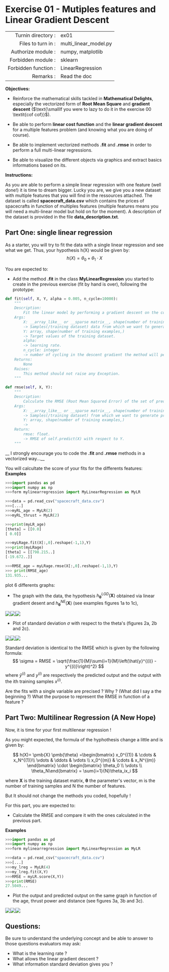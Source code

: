 # Exercise 01 - Mutiples features and Linear Gradient Descent

|                         |                    |
| -----------------------:| ------------------ |
|   Turnin directory :    |  ex01              |
|   Files to turn in :    |  multi_linear\_model.py  |
|   Authorize module :    |  numpy, matplotlib |
|   Forbidden module :    |  sklearn           |
|   Forbidden function :  |  LinearRegression  |
|   Remarks :             |  Read the doc      |

**Objectives:** 

* Reinforce the mathematical skills tackled in **Mathematical Delights**, especially the vectorized form of __Root Mean Square__ and __gradient descent__ ($\text{\smallIf you were to lazy to do it in the exercise 00 \textit{cof cof}}$).
* Be able to perform  __linear cost function__ and the __linear gradient descent__ for a multiple features problem (and knowing what you are doing of course).

* Be able to implement vectorized methods **.fit** and **.rmse** in order to perform a full multi-linear regressions.

* Be able to visualize the different objects via graphics and extract basics informations based on its.


**Instructions:**

As you are able to perform a simple linear regression with one feature (well done!) it is time to dream bigger.
Lucky you are, we give you a new dataset with multiple features that you will find in the ressources attached.
The dataset is called __spacecraft_data.csv__ which contains the prices of spacecrafts in function of multiples features (multiple features means you will need a multi-linear model but hold on for the moment). A description of the dataset is provided in the file __data_description.txt__.

## Part One: single linear regression

As a starter, you will try to fit the data with a single linear regression and see what we get.
Thus, your hypothesis h(X) would be given by:
$$
h(X) = \theta_0 + \theta_1 \cdot X
$$

You are expected to:
* Add the method **.fit** in the class **MyLinearRegression** you started to create in the previous exercise (fit by hand is over), following the prototype:
```python
def fit(self, X, Y, alpha = 0.005, n_cycle=10000):
	"""
	Description:
		Fit the linear model by performing a gradient descent on the cost function.
	Args:
		X: __array_like__ or __sparse matrix__, shape(number of training examples, number of features)
		-> Samples(/training dataset) data from which we want to generate predicted values.
		Y: array, shape(number of training examples,)
		-> Target values of the training dataset.
		alpha:
		-> learning rate.
		n_cycle: integer
		-> number of cycling in the descent gradient the method will perform.
	Returns:
		None
	Raises:
		This method should not raise any Exception.
	"""

def rmse(self, X, Y):
	"""
	Description:
		Calculate the RMSE (Root Mean Squared Error) of the set of predicted values with respect to Y.
	Args:
		X: __array_like__ or __sparse matrix__, shape(number of training examples, number of features)
		-> Samples(/training dataset) from which we want to generate predicted values.
		Y: array, shape(number of training examples,)
		->
	Return:
		rmse: float.
		-> RMSE of self.predict(X) with respect to Y.
	"""
```
__ I strongly encourage you to code the **.fit** and **.rmse** methods in a vectorized way...__

You will calcultate the score of your fits for the differents features:
**Examples**
```python
>>>import pandas as pd
>>>import numpy as np
>>>form mylinearregression import MyLinearRegression as MyLR

>>>data = pd.read_csv("spacecraft_data.csv")
>>>[...]
>>>myRL_age = MyLR(2)
>>>myRL_thrust = MyLR(2)

>>>print(myLR_age)
[theta] = [[0.0]
[ 0.0]]

>>>myLRage.fit(X[:,0].reshape(-1,1),Y)
>>>print(myLRage)
[theta] = [[798.215..]
[-19.672..]]

>>>RMSE_age = myLRage.rmse(X[:,0].reshape(-1,1),Y)
>>> print(RMSE_age)
131.935...

```

plot 6 differents graphs:
* The graph with the data, the hypothesis $h_{\pmb{\theta}}^{LGD}(\pmb{X})$ obtained via linear gradient desent and $h_{\pmb{\theta}}^{NE}(\pmb{X})$ (see examples figures 1a to 1c),

<img src="{Figure_1a_price_vs_age.png}"><img src="{Figure_1b_price_vs_thrust.png}"><img src="{Figure_1c_price_vs_Tmeters.png}">


* Plot of standard deviation $\sigma$ with respect to the theta's (figures 2a, 2b and 2c).

<img src="{Figure_2a_std_deviation_vs_age.png}"><img src="{Figure_2b_std_deviation_vs_thrust.png}"><img src="{Figure_2c_std_deviation_vs_Tmeters.png}">

Standard deviation is identical to the  RMSE which is given by the following formula:
$$
\sigma = RMSE = \sqrt{\frac{1}{M}\sum{i=1}{M}\left(\hat{y}^{(i)} - y^{(i)}\right)^2}
$$
where $\hat{y}^{(i)}$ and $y^(i)$ are respectively the predicted output and the output with the ith training samples $x^{(i)}$.


Are the fits with a single variable are precised ? Why ? (What did I say a the beginning ?)
What the purpose to represent the RMSE in function of a feature ?


## Part Two: Multilinear Regression (A New Hope)
Now, it is time for your first multilenear regression !

As you might expected, the formula of the hyphothesis change a little and is given by:

$$
h(X)= \pmb{X} \pmb{\theta}
  =\begin{bmatrix} x_0^{(1)} & \cdots & x_N^{(1)}\\ \vdots & \ddots & \vdots \\ x_0^{(m)} & \cdots & x_N^{(m)}  \end{bmatrix} \cdot \begin{bmatrix} \theta_0 \\ \vdots \\ \theta_N\end{bmatrix}
  = \sum{i=1}{N}\theta_ix_i
$$

where $\pmb{X}$ is the training dataset matrix, $\pmb{\theta}$ the parameter's vector, m is the number of training samples and N the number of features.

But It should not change the methods you coded, hopefully !

For this part, you are expected to:
* Calculate the RMSE and compare it with the ones calculated in the previous part.

**Examples**
```python
>>>import pandas as pd
>>>import numpy as np
>>>form mylinearregression import MyLinearRegression as MyLR

>>>data = pd.read_csv("spacecraft_data.csv")
>>>[...]
>>>my_lreg = MyLR(4)
>>>my_lreg.fit(X,Y)
>>>RMSE = myLR.score(X,Y))
>>>print(RMSE)
27.5049...
```

* Plot the output and predicted output on the same graph in function of the age, thrust power and distance (see figures 3a, 3b and 3c).

<img src="{Figure_1a_price_vs_theta.png}"><img src="{Figure_1b_price_vs_theta.png}"><img src="{Figure_1c_price_vs_theta.png}">


## Questions:

Be sure to understand the underlying concept and be able to answer to those questions evaluators may ask:
* What is the learning rate ?
* What allows the linear gradient descent ?
* What information standard deviation gives you ?


